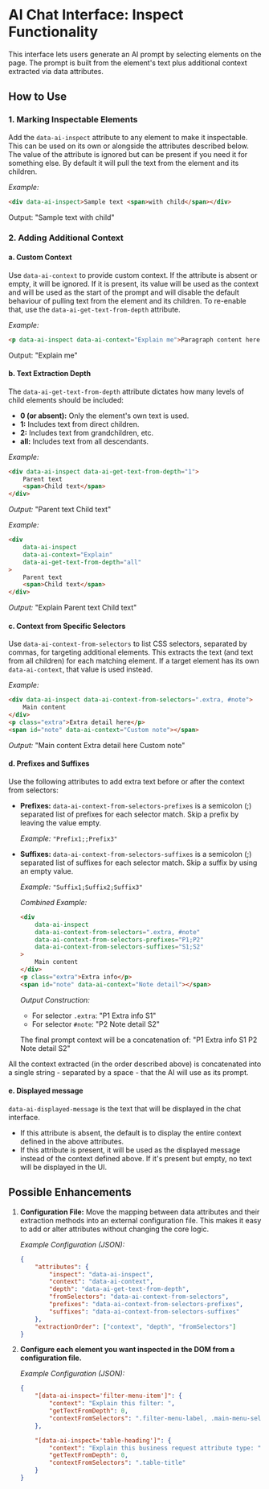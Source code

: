 # AI Chat Interface: Inspect Functionality

This interface lets users generate an AI prompt by selecting elements on the page. The prompt is built from the element's text plus additional context extracted via data attributes.

## How to Use

### 1. Marking Inspectable Elements

Add the `data-ai-inspect` attribute to any element to make it inspectable. This can be used on its own or alongside the attributes described below. The value of the attribute is ignored but can be present if you need it for something else.
By default it will pull the text from the element and its children.

_Example:_

```html
<div data-ai-inspect>Sample text <span>with child</span></div>
```

Output: "Sample text with child"

### 2. Adding Additional Context

#### a. Custom Context

Use `data-ai-context` to provide custom context. If the attribute is absent or empty, it will be ignored.
If it is present, its value will be used as the context and will be used as the start of the prompt and will disable the default behaviour of pulling text from the element and its children.
To re-enable that, use the `data-ai-get-text-from-depth` attribute.

_Example:_

```html
<p data-ai-inspect data-ai-context="Explain me">Paragraph content here.</p>
```

Output: "Explain me"

#### b. Text Extraction Depth

The `data-ai-get-text-from-depth` attribute dictates how many levels of child elements should be included:

-   **0 (or absent):** Only the element's own text is used.
-   **1:** Includes text from direct children.
-   **2:** Includes text from grandchildren, etc.
-   **all:** Includes text from all descendants.

_Example:_

```html
<div data-ai-inspect data-ai-get-text-from-depth="1">
    Parent text
    <span>Child text</span>
</div>
```

_Output:_
"Parent text Child text"

_Example:_

```html
<div
    data-ai-inspect
    data-ai-context="Explain"
    data-ai-get-text-from-depth="all"
>
    Parent text
    <span>Child text</span>
</div>
```

_Output:_
"Explain Parent text Child text"

#### c. Context from Specific Selectors

Use `data-ai-context-from-selectors` to list CSS selectors, separated by commas, for targeting additional elements. This extracts the text (and text from all children) for each matching element. If a target element has its own `data-ai-context`, that value is used instead.

_Example:_

```html
<div data-ai-inspect data-ai-context-from-selectors=".extra, #note">
    Main content
</div>
<p class="extra">Extra detail here</p>
<span id="note" data-ai-context="Custom note"></span>
```

_Output:_
"Main content Extra detail here Custom note"

#### d. Prefixes and Suffixes

Use the following attributes to add extra text before or after the context from selectors:

-   **Prefixes:**
    `data-ai-context-from-selectors-prefixes` is a semicolon (;) separated list of prefixes for each selector match. Skip a prefix by leaving the value empty.

    _Example:_ `"Prefix1;;Prefix3"`

-   **Suffixes:**
    `data-ai-context-from-selectors-suffixes` is a semicolon (;) separated list of suffixes for each selector match. Skip a suffix by using an empty value.

    _Example:_ `"Suffix1;Suffix2;Suffix3"`

    _Combined Example:_

    ```html
    <div
        data-ai-inspect
        data-ai-context-from-selectors=".extra, #note"
        data-ai-context-from-selectors-prefixes="P1;P2"
        data-ai-context-from-selectors-suffixes="S1;S2"
    >
        Main content
    </div>
    <p class="extra">Extra info</p>
    <span id="note" data-ai-context="Note detail"></span>
    ```

    _Output Construction:_

    -   For selector `.extra`: "P1 Extra info S1"
    -   For selector `#note`: "P2 Note detail S2"

    The final prompt context will be a concatenation of:
    "P1 Extra info S1 P2 Note detail S2"

All the context extracted (in the order described above) is concatenated into a single string - separated by a space - that the AI will use as its prompt.

#### e. Displayed message

`data-ai-displayed-message` is the text that will be displayed in the chat interface.

-   If this attribute is absent, the default is to display the entire context defined in the above attributes.
-   If this attribute is present, it will be used as the displayed message instead of the context defined above. If it's present but empty, no text will be displayed in the UI.

## Possible Enhancements

1. **Configuration File:**
   Move the mapping between data attributes and their extraction methods into an external configuration file. This makes it easy to add or alter attributes without changing the core logic.

    _Example Configuration (JSON):_

    ```json
    {
        "attributes": {
            "inspect": "data-ai-inspect",
            "context": "data-ai-context",
            "depth": "data-ai-get-text-from-depth",
            "fromSelectors": "data-ai-context-from-selectors",
            "prefixes": "data-ai-context-from-selectors-prefixes",
            "suffixes": "data-ai-context-from-selectors-suffixes"
        },
        "extractionOrder": ["context", "depth", "fromSelectors"]
    }
    ```

2. **Configure each element you want inspected in the DOM from a configuration file.**

    _Example Configuration (JSON):_

    ```json
    {
        "[data-ai-inspect='filter-menu-item']": {
            "context": "Explain this filter: ",
            "getTextFromDepth": 0,
            "contextFromSelectors": ".filter-menu-label, .main-menu-selected"
        },

        "[data-ai-inspect='table-heading']": {
            "context": "Explain this business request attribute type: ",
            "getTextFromDepth": 0,
            "contextFromSelectors": ".table-title"
        }
    }
    ```
